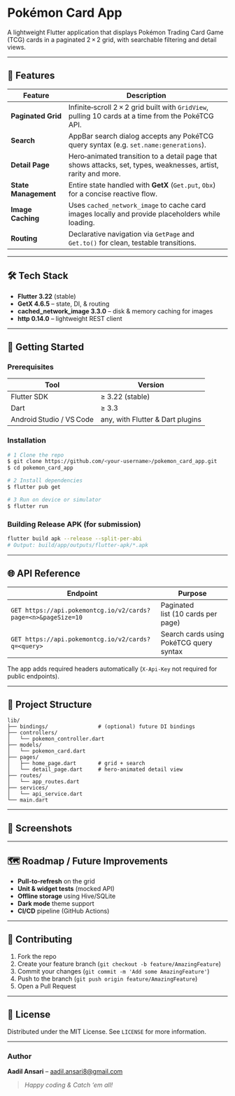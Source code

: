 # Pokémon Card App

A lightweight Flutter application that displays Pokémon Trading Card Game (TCG) cards in a paginated 2 × 2 grid, with searchable filtering and detail views.

---

## 📱 Features

| Feature | Description |
|---------|-------------|
| **Paginated Grid** | Infinite‑scroll 2 × 2 grid built with `GridView`, pulling 10 cards at a time from the PokéTCG API. |
| **Search** | AppBar search dialog accepts any PokéTCG query syntax (e.g. `set.name:generations`). |
| **Detail Page** | Hero‑animated transition to a detail page that shows attacks, set, types, weaknesses, artist, rarity and more. |
| **State Management** | Entire state handled with **GetX** (`Get.put`, `Obx`) for a concise reactive flow. |
| **Image Caching** | Uses `cached_network_image` to cache card images locally and provide placeholders while loading. |
| **Routing** | Declarative navigation via `GetPage` and `Get.to()` for clean, testable transitions. |

---

## 🛠️ Tech Stack

- **Flutter 3.22** (stable)
- **GetX 4.6.5** – state, DI, & routing
- **cached_network_image 3.3.0** – disk & memory caching for images
- **http 0.14.0** – lightweight REST client

---

## 🚀 Getting Started

### Prerequisites

| Tool | Version |
|------|---------|
| Flutter SDK | ≥ 3.22 (stable) |
| Dart | ≥ 3.3 |
| Android Studio / VS Code | any, with Flutter & Dart plugins |

### Installation

```bash
# 1 Clone the repo
$ git clone https://github.com/<your‑username>/pokemon_card_app.git
$ cd pokemon_card_app

# 2 Install dependencies
$ flutter pub get

# 3 Run on device or simulator
$ flutter run
```

### Building Release APK (for submission)

```bash
flutter build apk --release --split-per-abi
# Output: build/app/outputs/flutter-apk/*.apk
```

---

## 🌐 API Reference

| Endpoint | Purpose |
|----------|---------|
| `GET https://api.pokemontcg.io/v2/cards?page=<n>&pageSize=10` | Paginated list (10 cards per page) |
| `GET https://api.pokemontcg.io/v2/cards?q=<query>` | Search cards using PokéTCG query syntax |

The app adds required headers automatically (`X-Api-Key` not required for public endpoints).

---

## 📂 Project Structure

```
lib/
├── bindings/                # (optional) future DI bindings
├── controllers/
│   └── pokemon_controller.dart
├── models/
│   └── pokemon_card.dart
├── pages/
│   ├── home_page.dart       # grid + search
│   └── detail_page.dart     # hero‑animated detail view
├── routes/
│   └── app_routes.dart
├── services/
│   └── api_service.dart
└── main.dart
```

---

## 📸 Screenshots




---

## 🗺️ Roadmap / Future Improvements

- **Pull‑to‑refresh** on the grid
- **Unit & widget tests** (mocked API)
- **Offline storage** using Hive/SQLite
- **Dark mode** theme support
- **CI/CD** pipeline (GitHub Actions)

---

## 🤝 Contributing

1. Fork the repo
2. Create your feature branch (`git checkout -b feature/AmazingFeature`)
3. Commit your changes (`git commit -m 'Add some AmazingFeature'`)
4. Push to the branch (`git push origin feature/AmazingFeature`)
5. Open a Pull Request

---

## 📄 License

Distributed under the MIT License. See `LICENSE` for more information.


---

### Author

**Aadil Ansari** – [aadil.ansari8@gmail.com](mailto:aadil.ansari8@gmail.com)

> *Happy coding & Catch ‘em all!*
